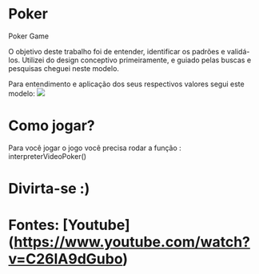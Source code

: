 # Poker
Poker Game

O objetivo deste trabalho foi de entender, identificar os padrões e validá-los.
Utilizei do design conceptivo primeiramente, e guiado pelas buscas e pesquisas cheguei neste modelo.

Para entendimento e aplicação dos seus respectivos valores segui este modelo:
<img src="https://4.bp.blogspot.com/-fIppUGOorWw/TdExzq9njDI/AAAAAAAAABE/g01WdYisFY4/s1600/gdfgdfg.jpg">


# Como jogar?
Para você jogar o jogo você precisa rodar a função : interpreterVideoPoker()

# Divirta-se :)

# Fontes: [Youtube] (https://www.youtube.com/watch?v=C26lA9dGubo)



